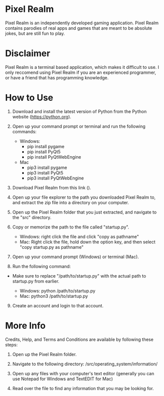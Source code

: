 # Pixel Realm

Pixel Realm is an independently developed gaming application. Pixel Realm contains parodies of real apps and games that are meant to be absolute jokes, but are still fun to play.

# Disclaimer

Pixel Realm is a terminal based application, which makes it difficult to use. I only reccomend using Pixel Realm if you are an experienced programmer, or have a friend that has programming knowledge.

# How to Use

1. Download and install the latest version of Python from the Python website (https://python.org).

2. Open up your command prompt or terminal and run the following commands:
    - Windows: 
        - pip install pygame
        - pip install PyQt5
        - pip install PyQtWebEngine
    - Mac
        - pip3 install pygame
        - pip3 install PyQt5
        - pip3 install PyQtWebEngine

3. Download Pixel Realm from this link ().

4. Open up your file explorer to the path you downloaded Pixel Realm to, and extract the zip file into a directory on your computer.

5. Open up the Pixel Realm folder that you just extracted, and navigate to the "src" directory.

6. Copy or memorize the path to the file called "startup.py".
    - Windows: right click the file and click "copy as pathname"
    - Mac: Right click the file, hold down the option key, and then select "copy startup.py as pathname"

7. Open up your command prompt (Windows) or terminal (Mac).

8. Run the following command:
- Make sure to replace "/path/to/startup.py" with the actual path to startup.py from earlier.

    - Windows: python /path/to/startup.py
    - Mac: python3 /path/to/startup.py

9. Create an account and login to that account.

# More Info

Credits, Help, and Terms and Conditions are available by following these steps:

1. Open up the Pixel Realm folder.

2. Navigate to the following directory: /src/operating_system/information/

3. Open up any files with your computer's text editor (generally you can use Notepad for Windows and TextEDIT for Mac)

4. Read over the file to find any information that you may be looking for.